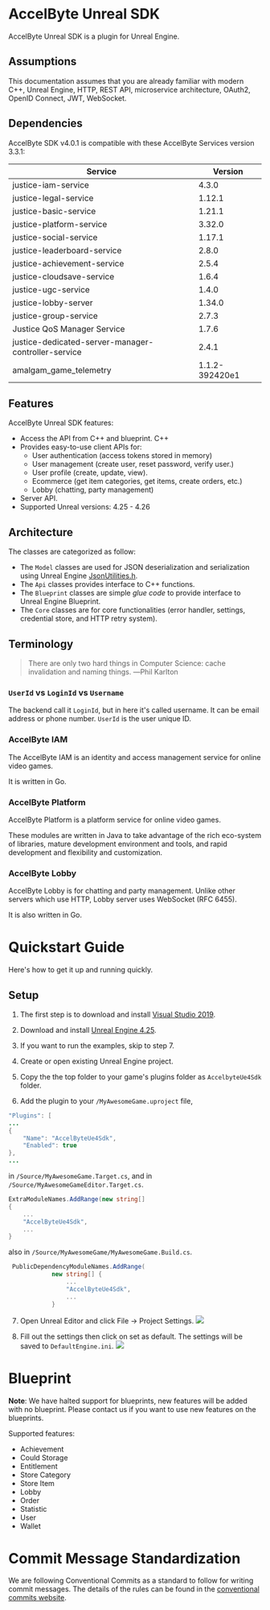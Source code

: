 # AccelByte Unreal SDK

AccelByte Unreal SDK is a plugin for Unreal Engine.

## Assumptions

This documentation assumes that you are already familiar with modern C++, Unreal Engine, HTTP, REST API, microservice architecture, OAuth2, OpenID Connect, JWT, WebSocket.

## Dependencies

AccelByte SDK v4.0.1 is compatible with these AccelByte Services version 3.3.1:

| Service                                             | Version        |
|-----------------------------------------------------|----------------|
| justice-iam-service                                 | 4.3.0          |
| justice-legal-service                               | 1.12.1         |
| justice-basic-service                               | 1.21.1         |
| justice-platform-service                            | 3.32.0         |
| justice-social-service                              | 1.17.1         |
| justice-leaderboard-service                         | 2.8.0          |
| justice-achievement-service                         | 2.5.4          |
| justice-cloudsave-service                           | 1.6.4          |
| justice-ugc-service                                 | 1.4.0          |
| justice-lobby-server                                | 1.34.0         |
| justice-group-service                               | 2.7.3          |
| Justice QoS Manager Service                         | 1.7.6          |
| justice-dedicated-server-manager-controller-service | 2.4.1          |
| amalgam_game_telemetry                              | 1.1.2-392420e1 |          


## Features

AccelByte Unreal SDK features:

- Access the API from C++ and blueprint. C++
- Provides easy-to-use client APIs for:
  - User authentication (access tokens stored in memory)
  - User management (create user, reset password, verify user.)
  - User profile (create, update, view).
  - Ecommerce (get item categories, get items, create orders, etc.)
  - Lobby (chatting, party management)
- Server API.
- Supported Unreal versions: 4.25 - 4.26

## Architecture

The classes are categorized as follow:

- The `Model` classes are used for JSON deserialization and serialization using Unreal Engine [JsonUtilities.h](https://api.unrealengine.com/INT/API/Runtime/JsonUtilities/).
- The `Api` classes provides interface to C++ functions.
- The `Blueprint` classes are simple _glue code_ to provide interface to Unreal Engine Blueprint.
- The `Core` classes are for core functionalities (error handler, settings, credential store, and HTTP retry system). 

## Terminology

> There are only two hard things in Computer Science: cache invalidation and naming things. ―Phil Karlton

### `UserId` vs `LoginId` vs `Username`

The backend call it `LoginId`, but in here it's called username. It can be email address or phone number. `UserId` is the user unique ID.

### AccelByte IAM

The AccelByte IAM is an identity and access management service for online video games.

It is written in Go.

### AccelByte Platform

AccelByte Platform is a platform service for online video games.

These modules are written in Java to take advantage of the rich eco-system of libraries, mature development environment and tools, and rapid development and flexibility and customization.

### AccelByte Lobby

AccelByte Lobby is for chatting and party management. Unlike other servers which use HTTP, Lobby server uses WebSocket (RFC 6455).

It is also written in Go.

# Quickstart Guide

Here's how to get it up and running quickly.

## Setup

1. The first step is to download and install [Visual Studio 2019](https://visualstudio.microsoft.com/downloads/).

2. Download and install [Unreal Engine 4.25](https://www.unrealengine.com).

3. If you want to run the examples, skip to step 7.

4. Create or open existing Unreal Engine project.

5. Copy the the top folder to your game's plugins folder as `AccelbyteUe4Sdk` folder. 

6. Add the plugin to your `/MyAwesomeGame.uproject` file,
```java
"Plugins": [
...
{
    "Name": "AccelByteUe4Sdk",
    "Enabled": true
},
...
```
in `/Source/MyAwesomeGame.Target.cs`, and in `/Source/MyAwesomeGameEditor.Target.cs`.
```cs
ExtraModuleNames.AddRange(new string[]
{
    ...
    "AccelByteUe4Sdk",
    ...
}
```
also in `/Source/MyAwesomeGame/MyAwesomeGame.Build.cs`.
```cs
 PublicDependencyModuleNames.AddRange(
			new string[] {
				...
                "AccelByteUe4Sdk",
                ...
            }
```
7. Open Unreal Editor and click File -> Project Settings.
![](Documentation/images/setup_001.png)

8. Fill out the settings then click on set as default. The settings will be saved to `DefaultEngine.ini`.
![](Documentation/images/setup_002.png)

# Blueprint

**Note**: We have halted support for blueprints, new features will be added with no blueprint. Please contact us if you want to use new features on the blueprints.

Supported features:
* Achievement
* Could Storage
* Entitlement
* Store Category
* Store Item
* Lobby
* Order
* Statistic
* User
* Wallet

# Commit Message Standardization

We are following Conventional Commits as a standard to follow for writing commit messages. The details of the rules can be found in the [conventional commits website](https://www.conventionalcommits.org/en/v1.0.0/). 

